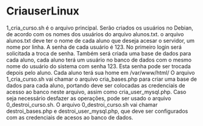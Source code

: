 # CriauserLinux
1_cria_curso.sh é o arquivo principal.
Serão criados os usuários no Debian, de acordo com os nomes dos usuários do arquivo alunos.txt.
o arquivo alunos.txt deve ter o nome de cada aluno que deseja acesar o servidor, um nome por linha.
A senha de cada usuário é 123. No primeiro login será solicitada a troca de senha. 
Também será criada uma base de dados para cada aluno, cada aluno terá um usuário no banco de dados com o mesmo nome do usuário do sistema
com senha 123. Esta senha pode ser trocada depois pelo aluno.
Cada aluno terá sua home em /var/www/html/
O arquivo 1_cria_curso.sh vai chamar o arquivo cria_bases.php para criar uma base de dados para cada aluno, portando deve ser colocadas 
as credenciais de acesso ao banco neste arquivo, assim como cria_user_mysql.php.
Caso seja necessário desfazer as operações, pode ser usado o arquivo 0_destroi_curso.sh. 
O arquivo 0_destroi_curso.sh vai chamar destroi_bases.php e destroi_user_mysql.php, que deve ser configurados com as credenciais de acesos ao banco de dados.


